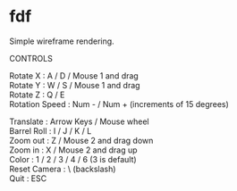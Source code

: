 # fdf
Simple wireframe rendering.

CONTROLS

Rotate X : A / D / Mouse 1 and drag  
Rotate Y : W / S / Mouse 1 and drag  
Rotate Z : Q / E  
Rotation Speed : Num - / Num + (increments of 15 degrees)  
  
Translate : Arrow Keys / Mouse wheel  
Barrel Roll : I / J / K / L  
Zoom out : Z / Mouse 2 and drag down  
Zoom in : X / Mouse 2 and drag up  
Color : 1 / 2 / 3 / 4 / 6  (3 is default)  
Reset Camera    : \ (backslash)  
Quit            : ESC  

